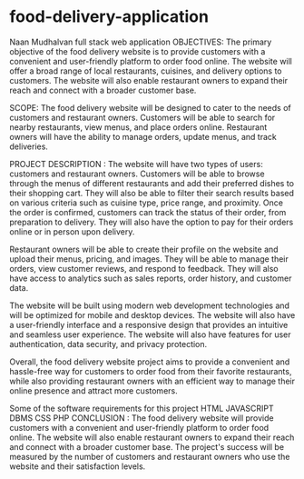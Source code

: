 # food-delivery-application
Naan Mudhalvan full stack web application
OBJECTIVES:
The primary objective of the food delivery website is to provide customers with a convenient and user-friendly platform to order food online. The website will offer a broad range of local restaurants, cuisines, and delivery options to customers. The website will also enable restaurant owners to expand their reach and connect with a broader customer base.

SCOPE:
The food delivery website will be designed to cater to the needs of customers and restaurant owners. Customers will be able to search for nearby restaurants, view menus, and place orders online. Restaurant owners will have the ability to manage orders, update menus, and track deliveries.

PROJECT DESCRIPTION :
The website will have two types of users: customers and restaurant owners. Customers will be able to browse through the menus of different restaurants and add their preferred dishes to their shopping cart. They will also be able to filter their search results based on various criteria such as cuisine type, price range, and proximity. Once the order is confirmed, customers can track the status of their order, from preparation to delivery. They will also have the option to pay for their orders online or in person upon delivery.

Restaurant owners will be able to create their profile on the website and upload their menus, pricing, and images. They will be able to manage their orders, view customer reviews, and respond to feedback. They will also have access to analytics such as sales reports, order history, and customer data.

The website will be built using modern web development technologies and will be optimized for mobile and desktop devices. The website will also have a user-friendly interface and a responsive design that provides an intuitive and seamless user experience. The website will also have features for user authentication, data security, and privacy protection.

Overall, the food delivery website project aims to provide a convenient and hassle-free way for customers to order food from their favorite restaurants, while also providing restaurant owners with an efficient way to manage their online presence and attract more customers.

Some of the software requirements for this project
HTML
JAVASCRIPT
DBMS
CSS
PHP
CONCLUSION :
The food delivery website will provide customers with a convenient and user-friendly platform to order food online. The website will also enable restaurant owners to expand their reach and connect with a broader customer base. The project's success will be measured by the number of customers and restaurant owners who use the website and their satisfaction levels.

